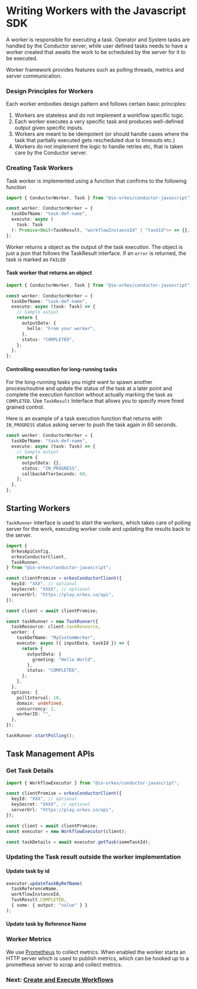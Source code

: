 # Writing Workers with the Javascript SDK

A worker is responsible for executing a task.
Operator and System tasks are handled by the Conductor server, while user defined tasks needs to have a worker created that awaits the work to be scheduled by the server for it to be executed.

Worker framework provides features such as polling threads, metrics and server communication.

### Design Principles for Workers

Each worker embodies design pattern and follows certain basic principles:

1. Workers are stateless and do not implement a workflow specific logic.
2. Each worker executes a very specific task and produces well-defined output given specific inputs.
3. Workers are meant to be idempotent (or should handle cases where the task that partially executed gets rescheduled due to timeouts etc.)
4. Workers do not implement the logic to handle retries etc, that is taken care by the Conductor server.

### Creating Task Workers

Task worker is implemented using a function that confirms to the following function

```typescript
import { ConductorWorker, Task } from "@io-orkes/conductor-javascript";

const worker: ConductorWorker = {
  taskDefName: "task-def-name",
  execute: async (
    task: Task
  ): Promise<Omit<TaskResult, "workflowInstanceId" | "taskId">> => {},
};
```

Worker returns a object as the output of the task execution. The object is just a json that follows the TaskResult interface.
If an `error` is returned, the task is marked as `FAILED`

#### Task worker that returns an object

```typescript
import { ConductorWorker, Task } from "@io-orkes/conductor-javascript";

const worker: ConductorWorker = {
  taskDefName: "task-def-name",
  execute: async (task: Task) => {
    // Sample output
    return {
      outputData: {
        hello: "From your worker",
      },
      status: "COMPLETED",
    };
  },
};
```

#### Controlling execution for long-running tasks

For the long-running tasks you might want to spawn another process/routine and update the status of the task at a later point and complete the
execution function without actually marking the task as `COMPLETED`. Use `TaskResult` Interface that allows you to specify more fined grained control.

Here is an example of a task execution function that returns with `IN_PROGRESS` status asking server to push the task again in 60 seconds.

```typescript
const worker: ConductorWorker = {
  taskDefName: "task-def-name",
  execute: async (task: Task) => {
    // Sample output
    return {
      outputData: {},
      status: "IN_PROGRESS",
      callbackAfterSeconds: 60,
    };
  },
};
```

## Starting Workers

`TaskRunner` interface is used to start the workers, which takes care of polling server for the work, executing worker code and updating the results back to the server.

```typescript
import {
  OrkesApiConfig,
  orkesConductorClient,
  TaskRunner,
} from "@io-orkes/conductor-javascript";

const clientPromise = orkesConductorClient({
  keyId: "XXX", // optional
  keySecret: "XXXX", // optional
  serverUrl: "https://play.orkes.io/api",
});

const client = await clientPromise;

const taskRunner = new TaskRunner({
  taskResource: client.taskResource,
  worker: {
    taskDefName: "MyCustomWorker",
    execute: async ({ inputData, taskId }) => {
      return {
        outputData: {
          greeting: "Hello World",
        },
        status: "COMPLETED",
      };
    },
  },
  options: {
    pollInterval: 10,
    domain: undefined,
    concurrency: 1,
    workerID: "",
  },
});

taskRunner.startPolling();
```

## Task Management APIs

### Get Task Details

```typescript
import { WorkflowExecutor } from "@io-orkes/conductor-javascript";

const clientPromise = orkesConductorClient({
  keyId: "XXX", // optional
  keySecret: "XXXX", // optional
  serverUrl: "https://play.orkes.io/api",
});

const client = await clientPromise;
const executor = new WorkflowExecutor(client);

const taskDetails = await executor.getTask(someTaskId);
```

### Updating the Task result outside the worker implementation

#### Update task by id

```typescript
executor.updateTaskByRefName(
  taskReferenceName,
  workflowInstanceId,
  TaskResult.COMPLETED,
  { some: { output: "value" } }
);
```

#### Update task by Reference Name

### Worker Metrics

We use [Prometheus](https://prometheus.io/) to collect metrics.
When enabled the worker starts an HTTP server which is used to publish metrics, which can be hooked up to a prometheus server to scrap and collect metrics.

### Next: [Create and Execute Workflows](workflow_sdk.md)